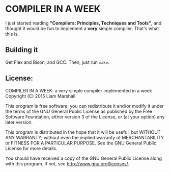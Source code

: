 # COMPILER IN A WEEK

I just started reading **"Compilers: Principles, Techniques and Tools"**,
and thought it would be fun to implement a **very** simple compiler.
That's what this is.

## Building it
Get Flex and Bison, and GCC.
Then, just run `make`.

## License:
COMPILER IN A WEEK: a very simple compiler implemented in a week
Copyright (C) 2015  Liam Marshall

This program is free software: you can redistribute it and/or modify
it under the terms of the GNU General Public License as published by
the Free Software Foundation, either version 3 of the License, or
(at your option) any later version.

This program is distributed in the hope that it will be useful,
but WITHOUT ANY WARRANTY; without even the implied warranty of
MERCHANTABILITY or FITNESS FOR A PARTICULAR PURPOSE.  See the
GNU General Public License for more details.

You should have received a copy of the GNU General Public License
along with this program.  If not, see <http://www.gnu.org/licenses/>.
